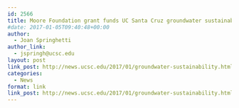 ```yaml
---
id: 2566
title: Moore Foundation grant funds UC Santa Cruz groundwater sustainability project
#date: 2017-01-05T09:40:48+00:00
author:
  - Joan Springhetti
author_link:
  - jspringh@ucsc.edu
layout: post
link_post: http://news.ucsc.edu/2017/01/groundwater-sustainability.html
categories:
  - News
format: link
link_post: http://news.ucsc.edu/2017/01/groundwater-sustainability.html
---
```

